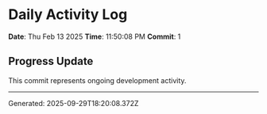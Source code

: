 # Daily Activity Log

**Date**: Thu Feb 13 2025
**Time**: 11:50:08 PM
**Commit**: 1

## Progress Update

This commit represents ongoing development activity.

---
Generated: 2025-09-29T18:20:08.372Z
